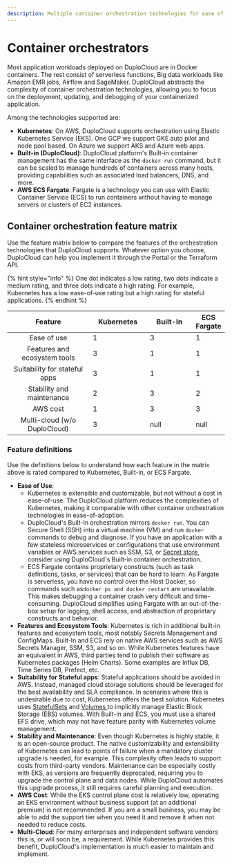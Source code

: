 ```yaml
---
description: Multiple container orchestration technologies for ease of consumption
---
```


# Container orchestrators

Most application workloads deployed on DuploCloud are in Docker containers. The rest consist of serverless functions, Big data workloads like Amazon EMR jobs, Airflow and SageMaker. DuploCloud abstracts the complexity of container orchestration technologies, allowing you to focus on the deployment, updating, and debugging of your containerized application.&#x20;

Among the technologies supported are:

* **Kubernetes**: On AWS, DuploCloud supports orchestration using Elastic Kubernetes Service (EKS). One GCP we support GKE auto pilot and node pool based. On Azure we support AKS and Azure web apps.&#x20;
* **Built-in (DuploCloud)**: DuploCloud platform's Built-in container management has the same interface as the `docker run` command, but it can be scaled to manage hundreds of containers across many hosts, providing capabilities such as associated load balancers, DNS, and more.
* **AWS ECS Fargate**: Fargate is a technology you can use with Elastic Container Service (ECS) to run containers without having to manage servers or clusters of EC2 instances.&#x20;

## Container orchestration feature matrix

Use the feature matrix below to compare the features of the orchestration technologies that DuploCloud supports. Whatever option you choose, DuploCloud can help you implement it through the Portal or the Terraform API.

{% hint style="info" %}
One dot indicates a low rating, two dots indicate a medium rating, and three dots indicate a high rating. For example, Kubernetes has a low ease-of-use rating but a high rating for stateful applications.
{% endhint %}



<table><thead><tr><th width="276.71428571428567" align="center">Feature</th><th width="150" data-type="rating" data-max="3">Kubernetes</th><th width="150" data-type="rating" data-max="3">Built-In</th><th data-type="rating" data-max="3">ECS Fargate</th></tr></thead><tbody><tr><td align="center">Ease of use</td><td>1</td><td>3</td><td>1</td></tr><tr><td align="center">Features and ecosystem tools</td><td>3</td><td>1</td><td>1</td></tr><tr><td align="center">Suitability for stateful apps</td><td>3</td><td>1</td><td>1</td></tr><tr><td align="center">Stability and maintenance</td><td>2</td><td>3</td><td>2</td></tr><tr><td align="center">AWS cost</td><td>1</td><td>3</td><td>3</td></tr><tr><td align="center">Multi-cloud (w/o DuploCloud)</td><td>3</td><td>null</td><td>null</td></tr></tbody></table>

### **Feature definitions**

Use the definitions below to understand how each feature in the matrix above is rated compared to Kubernetes, Built-in, or ECS Fargate.&#x20;

* **Ease of Use**:&#x20;
  * Kubernetes is extensible and customizable, but not without a cost in ease-of-use. The DuploCloud platform reduces the complexities of Kubernetes, making it comparable with other container orchestration technologies in ease-of-adoption.
  * DuploCloud's Built-In orchestration mirrors `docker run`. You can Secure Shell (SSH) into a virtual machine (VM) and run `docker` commands to debug and diagnose. If you have an application with a few stateless microservices or configurations that use environment variables or AWS services such as SSM, S3, or [Secret store](../aws/aws-services/containers/passing-config-and-secrets.md), consider using DuploCloud's Built-in container orchestration.
  * ECS Fargate contains proprietary constructs (such as task definitions, tasks, or services) that can be hard to learn. As Fargate is serverless, you have no control over the Host Docker, so commands such as`docker ps and docker restart` are unavailable. This makes debugging a container crash very difficult and time-consuming. DuploCloud simplifies using Fargate with an out-of-the-box setup for logging, shell access, and abstraction of proprietary constructs and behavior.
* **Features and Ecosystem Tools**: Kubernetes is rich in additional built-in features and ecosystem tools, most notably Secrets Management and ConfigMaps. Built-In and ECS rely on native AWS services such as AWS Secrets Manager, SSM, S3, and so on. While Kubernetes features have an equivalent in AWS, third parties tend to publish their software as Kubernetes packages (Helm Charts). Some examples are Influx DB, Time Series DB, Prefect, etc.
* **Suitability for Stateful apps**: Stateful applications should be avoided in AWS. Instead, managed cloud storage solutions should be leveraged for the best availability and SLA compliance. In scenarios where this is undesirable due to cost, Kubernetes offers the best solution. Kubernetes uses [StatefulSets](https://kubernetes.io/docs/concepts/workloads/controllers/statefulset/) and [Volumes ](https://kubernetes.io/docs/concepts/storage/volumes/)to implicitly manage Elastic Block Storage (EBS) volumes. With Built-in and ECS, you must use a shared EFS drive, which may not have feature parity with Kubernetes volume management.
* **Stability and Maintenance**: Even though Kubernetes is highly stable, it is an open-source product. The native customizability and extensibility of Kubernetes can lead to points of failure when a mandatory cluster upgrade is needed, for example. This complexity often leads to support costs from third-party vendors. Maintenance can be especially costly with EKS, as versions are frequently deprecated, requiring you to upgrade the control plane and data nodes. While DuploCloud automates this upgrade process, it still requires careful planning and execution.
* **AWS Cost**: While the EKS control plane cost is relatively low, operating an EKS environment without business support (at an additional premium) is not recommended. If you are a small business, you may be able to add the support tier when you need it and remove it when not needed to reduce costs. &#x20;
* **Multi-Cloud**: For many enterprises and independent software vendors this is, or will soon be, a requirement. While Kubernetes provides this benefit, DuploCloud's implementation is much easier to maintain and implement.         &#x20;
